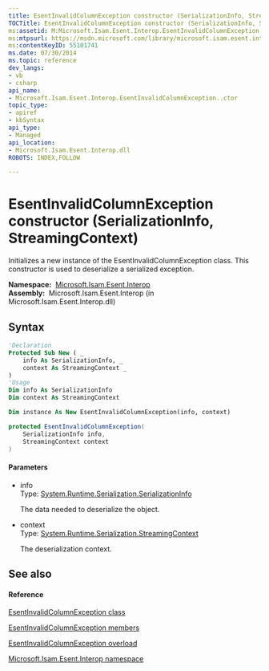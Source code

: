 ```yaml
---
title: EsentInvalidColumnException constructor (SerializationInfo, StreamingContext)
TOCTitle: EsentInvalidColumnException constructor (SerializationInfo, StreamingContext)
ms:assetid: M:Microsoft.Isam.Esent.Interop.EsentInvalidColumnException.#ctor(System.Runtime.Serialization.SerializationInfo,System.Runtime.Serialization.StreamingContext)
ms:mtpsurl: https://msdn.microsoft.com/library/microsoft.isam.esent.interop.esentinvalidcolumnexception.esentinvalidcolumnexception(v=EXCHG.10)
ms:contentKeyID: 55101741
ms.date: 07/30/2014
ms.topic: reference
dev_langs:
- vb
- csharp
api_name: 
- Microsoft.Isam.Esent.Interop.EsentInvalidColumnException..ctor
topic_type: 
- apiref
- kbSyntax
api_type: 
- Managed
api_location: 
- Microsoft.Isam.Esent.Interop.dll
ROBOTS: INDEX,FOLLOW

---
```


# EsentInvalidColumnException constructor (SerializationInfo, StreamingContext)

Initializes a new instance of the EsentInvalidColumnException class. This constructor is used to deserialize a serialized exception.

**Namespace:**  [Microsoft.Isam.Esent.Interop](./microsoft.isam.esent.interop-namespace.md)  
**Assembly:**  Microsoft.Isam.Esent.Interop (in Microsoft.Isam.Esent.Interop.dll)

## Syntax

``` vb
'Declaration
Protected Sub New ( _
    info As SerializationInfo, _
    context As StreamingContext _
)
'Usage
Dim info As SerializationInfo
Dim context As StreamingContext

Dim instance As New EsentInvalidColumnException(info, context)
```

``` csharp
protected EsentInvalidColumnException(
    SerializationInfo info,
    StreamingContext context
)
```

#### Parameters

  - info  
    Type: [System.Runtime.Serialization.SerializationInfo](/dotnet/api/system.runtime.serialization.serializationinfo)  
    
    The data needed to deserialize the object.

<!-- end list -->

  - context  
    Type: [System.Runtime.Serialization.StreamingContext](/dotnet/api/system.runtime.serialization.streamingcontext)  
    
    The deserialization context.

## See also

#### Reference

[EsentInvalidColumnException class](./esentinvalidcolumnexception-class.md)

[EsentInvalidColumnException members](./esentinvalidcolumnexception-members.md)

[EsentInvalidColumnException overload](./esentinvalidcolumnexception-constructor2.md)

[Microsoft.Isam.Esent.Interop namespace](./microsoft.isam.esent.interop-namespace.md)
